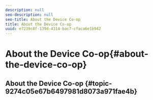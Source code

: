 ```yaml
---
description: null
seo-description: null
seo-title: About the Device Co-op
title: About the Device Co-op
uuid: e7239c8f-139d-4314-bac7-cfaca6e1b942
---
```


# About the Device Co-op{#about-the-device-co-op}

## About the Device Co-op {#topic-9274c05e67b6497981d8073a971fae4b}

